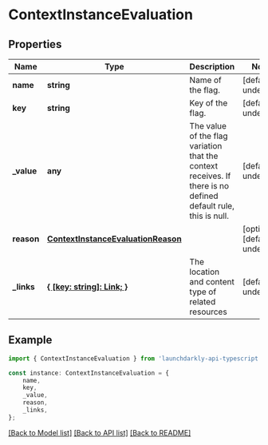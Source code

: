 # ContextInstanceEvaluation


## Properties

Name | Type | Description | Notes
------------ | ------------- | ------------- | -------------
**name** | **string** | Name of the flag. | [default to undefined]
**key** | **string** | Key of the flag. | [default to undefined]
**_value** | **any** | The value of the flag variation that the context receives. If there is no defined default rule, this is null. | [default to undefined]
**reason** | [**ContextInstanceEvaluationReason**](ContextInstanceEvaluationReason.md) |  | [optional] [default to undefined]
**_links** | [**{ [key: string]: Link; }**](Link.md) | The location and content type of related resources | [default to undefined]

## Example

```typescript
import { ContextInstanceEvaluation } from 'launchdarkly-api-typescript';

const instance: ContextInstanceEvaluation = {
    name,
    key,
    _value,
    reason,
    _links,
};
```

[[Back to Model list]](../README.md#documentation-for-models) [[Back to API list]](../README.md#documentation-for-api-endpoints) [[Back to README]](../README.md)
